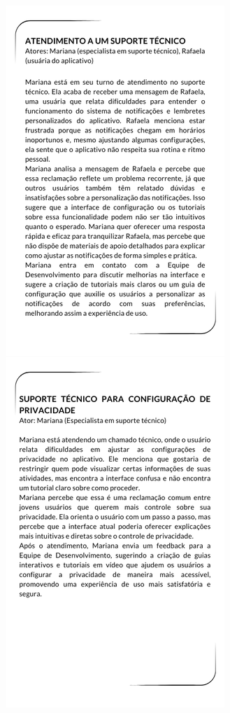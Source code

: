 <img src="./imagem_cenarios/cenario1.1.png" alt="cenario1.1">
<img src="./imagem_cenarios/cenario2.1.png" alt="cenario2.1">

